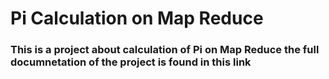 # Pi Calculation on Map Reduce

### This is a project about calculation of Pi on Map Reduce the full documnetation of the project is found in this link 




